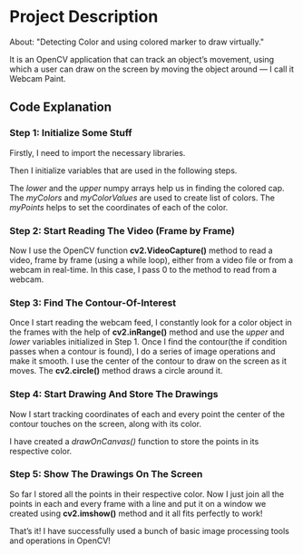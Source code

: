 # Project Description

About: "Detecting Color and using colored marker to draw virtually."

It is an OpenCV application that can track an object’s movement, using which a user can draw on the screen by moving the object around — I call it Webcam Paint.

## Code Explanation

### Step 1: Initialize Some Stuff

Firstly, I need to import the necessary libraries.

Then I initialize variables that are used in the following steps.

The _lower_ and the _upper_ numpy arrays help us in finding the colored cap. The _myColors_ and _myColorValues_ are used to create list of colors. The _myPoints_ helps to set the coordinates of each of the color.

### Step 2: Start Reading The Video (Frame by Frame)

Now I use the OpenCV function **cv2.VideoCapture()** method to read a video, frame by frame (using a while loop), either from a video file or from a webcam in real-time. In this case, I pass 0 to the method to read from a webcam.

### Step 3: Find The Contour-Of-Interest

Once I start reading the webcam feed, I constantly look for a color object in the frames with the help of **cv2.inRange()** method and use the _upper_ and _lower_ variables initialized in Step 1. Once I find the contour(the if condition passes when a contour is found), I do a series of image operations and make it smooth. I use the center of the contour to draw on the screen as it moves. The **cv2.circle()** method draws a circle around it.

### Step 4: Start Drawing And Store The Drawings

Now I start tracking coordinates of each and every point the center of the contour touches on the screen, along with its color.

I have created a _drawOnCanvas()_ function to store the points in its respective color.

### Step 5: Show The Drawings On The Screen

So far I stored all the points in their respective color. Now I just join all the points in each and every frame with a line and put it on a window we created using **cv2.imshow()** method and it all fits perfectly to work!

That’s it! I have successfully used a bunch of basic image processing tools and operations in OpenCV!
